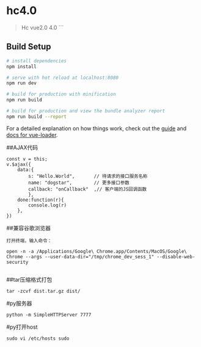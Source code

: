 # hc4.0

> Hc vue2.0 4.0 ```

## Build Setup

``` bash
# install dependencies
npm install

# serve with hot reload at localhost:8080
npm run dev

# build for production with minification
npm run build

# build for production and view the bundle analyzer report
npm run build --report
```

For a detailed explanation on how things work, check out the [guide](http://vuejs-templates.github.io/webpack/) and [docs for vue-loader](http://vuejs.github.io/vue-loader).


##AJAX代码

```
const v = this;
v.$ajax({
    data:{
        s: "Hello.World",       // 待请求的接口服务名称
        name: "dogstar",        // 更多接口参数
        callback: "onCallback"  ,// 客户端的JS回调函数
        },
    done:function(r){
        console.log(r)
    },
})
```
##兼容谷歌浏览器

```
打开终端，输入命令：

open -n -a /Applications/Google\ Chrome.app/Contents/MacOS/Google\ Chrome --args --user-data-dir="/tmp/chrome_dev_sess_1" --disable-web-security


```

##tar压缩格式打包
```
tar -zcvf dist.tar.gz dist/

```
#py服务器
```
python -m SimpleHTTPServer 7777
```
#py打开host
```
sudo vi /etc/hosts sudo
```


